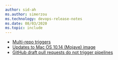 ```yaml
---
author: sid-ah
ms.author: simerzou
ms.technology: devops-release-notes
ms.date: 08/03/2020
ms.topic: include
---
```


- [Multi-repo triggers](#multi-repo-triggers)
- [Updates to Mac OS 10.14 (Mojave) image](#updates-to-mac-os-1014-mojave-image)
- [GitHub draft pull requests do not trigger pipelines](#github-draft-pull-requests-do-not-trigger-pipelines)